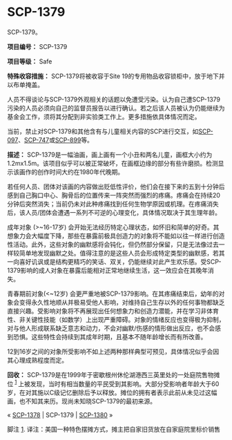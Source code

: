 # SCP-1379
                        




SCP-1379。



**项目编号：** SCP-1379

**项目等级：** Safe

**特殊收容措施：** SCP-1379将被收容于Site 19的专用物品收容锁柜中，放于地下并以布单掩盖。

人员不得谈论与SCP-1379外观相关的话题以免遭受污染。认为自己遭SCP-1379污染的人员必须向自己的监督员报告以进行确认。若之后该人员被认为仍能继续为基金会工作，须将其分配到非实验类工作上。更多措施依具体情况而定。

当前，禁止对SCP-1379和其他含有与儿童相关内容的SCP进行交互，如[SCP-097](/scp-097)、[SCP-747](/scp-747)或[SCP-899](/scp-899)等。

**描述：** SCP-1379是一幅油画，画上画有一个小丑和两名儿童，画框大小约为1.2mx1.5m。该项目似乎可以被正常破坏，在画框边缘的部分有些许磨损。检测显示该画作的创作时间大约在1980年代晚期。

若任何人员、团体对该画的内容做出贬低性评价，他们会在接下来的五到十分钟后感到自己胸口中心、胸骨后的位置传来一阵突然而强烈的疼痛。疼痛会在持续20分钟后突然消失；当前仍未对此种疼痛找到任何生物学原因或机理。在疼痛消失后，该人员/团体会遭遇一系列不可逆的心理变化，具体情况取决于其生理年龄。

成年对象 (>~16-17岁) 会开始无法经历特定心理状态，如怀旧和简单的好奇。其想象力会大幅度下降，那些在暴露前极具创造力的对象将不能如以往一样进行创造性活动。此外，这些对象的幽默感将会钝化，但仍然部分保留，只是无法像过去一样较简单地发现幽默之处。值得注意的是这些人员会形成特定类型的幽默感，若其一向喜好讥讽或是结构更精巧的笑话、双关，仍能继续对此产生欢乐感。受SCP-1379影响的成人对象在暴露后能相对正常地继续生活，这一效应会在其晚年消失。

青春期前对象(<~12岁) 会更严重地被SCP-1379影响。在其疼痛结束后，幼年的对象会变得永久性地顺从并极易受他人影响，对维持自己生存以外的任何事物都缺乏直接兴趣。受影响对象将不再展现出任何想象力和创造力潜能，并在学习非体育性、非关键性技能（如数学）上出现严重障碍。对象的情绪反应也变得极为抑制，对与他人形成联系缺乏意志和动力，不会对幽默/伤感的情形做出反应，也不会感到恐惧。这些特性会持续到其成年时期，且基本不随年龄增长而有所改善。

12到16岁之间的对象所受影响不如上述两种那样典型可预见，具体情况似乎会因其心理成熟程度而定。

**回收：** SCP-1379是在1999年于密歇根州休伦湖港西三英里处的一处庭院售物摊位<sup class='footnoteref'>
 <a shape='rect' class='footnoteref' id='footnoteref-1' href='javascript:;' onclick='WIKIDOT.page.utils.scrollToReference(&apos;footnote-1&apos;)'>1</a>
</sup>上被发现，当时有相当数量的平民受到其影响。大部分受影响者年龄大于60岁，在对其施以C级记忆删除后予以释放。摊位的拥有者表示此前从未见过这幅画，也不知其来历。现尚未知晓SCP-1379的最初来源。



« [SCP-1378](/scp-1378) | SCP-1379 | [SCP-1380](/scp-1380) »





脚注
<a shape='rect' href='javascript:;' onclick='WIKIDOT.page.utils.scrollToReference(&apos;footnoteref-1&apos;)'>1</a>. 译注：美国一种特色摆摊方式，摊主把自家旧货放在自家庭院里标价销售


                    